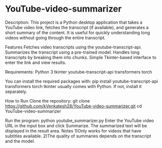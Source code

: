 # YouTube-video-summarizer
Description:
This project is a Python desktop application that takes a YouTube video link, fetches the transcript (if available), and generates a short summary of the content. It is useful for quickly understanding long videos without going through the entire transcript.

Features
Fetches video transcripts using the youtube-transcript-api.
Summarizes the transcript using a pre-trained model.
Handles long transcripts by breaking them into chunks.
Simple Tkinter-based interface to enter the link and view results.

Requirements:
Python 3
tkinter
youtube-transcript-api
transformers
torch

You can install the required packages with:
pip install youtube-transcript-api transformers torch
tkinter usually comes with Python. If not, install it separately.

How to Run
Clone the repository:
git clone https://github.com/kVenkatesh28/YouTube-video-summarizer.git
cd YouTube-video-summarizer

Run the program:
python youtube_summarizer.py
Enter the YouTube video URL in the input box and click Summarize.
The summarized text will be displayed in the result area.
Notes
1)Only works for videos that have subtitles available.
2)The quality of summaries depends on the transcript and the model.
